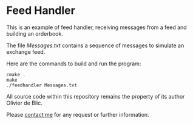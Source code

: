 # Feed Handler

This is an example of feed handler, receiving messages from a feed and building an orderbook.

The file _Messages.txt_ contains a sequence of messages to simulate an exchange feed.

Here are the commands to build and run the program:

    cmake .
    make
    ./feedhandler Messages.txt

All source code within this repository remains the property of its author Olivier de Blic.

Please [contact me](mailto:odeblic@gmail.com) for any request or further information.
